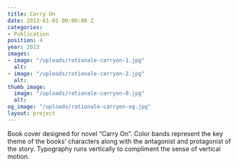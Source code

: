 ```yaml
---
title: Carry On
date: 2013-01-01 00:00:00 Z
categories:
- Publication
position: 4
year: 2013
images:
- image: "/uploads/rationale-carryon-1.jpg"
  alt: 
- image: "/uploads/rationale-carryon-2.jpg"
  alt: 
thumb_image:
  image: "/uploads/rationale-carryon-0.jpg"
  alt: 
og_image: "/uploads/rationale-carryon-og.jpg"
layout: project
---
```


Book cover designed for novel “Carry On”. Color bands represent the key theme of the books’ characters along with the antagonist and protagonist of the story. Typography runs vertically to compliment the sense of vertical motion.
